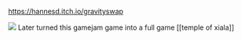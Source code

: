 https://hannesd.itch.io/gravityswap

[![](https://img.itch.zone/aW1hZ2UvMTc5MzMwLzgzNzczMi5qcGc=/347x500/iuWoXN.jpg)](https://img.itch.zone/aW1hZ2UvMTc5MzMwLzgzNzczMi5qcGc=/original/bTF0DS.jpg)
Later turned this gamejam game into a full game [[temple of xiala]] 